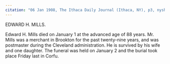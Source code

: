 ```yaml
---
citation: "06 Jan 1908, The Ithaca Daily Journal (Ithaca, NY), p3, nyshistoricnewspapers.org"
---
```

EDWARD H. MILLS.

Edward H. Mills died on January 1 at the advanced age of 88 years. Mr. Mills was a merchant in Brookton for the past twenty-nine years, and was postmaster during the Cleveland administration. He is survived by his wife and one daughter. The funeral was held on January 2 and the burial took place Friday last in Corfu.